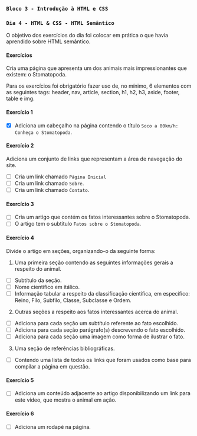### `Bloco 3 - Introdução à HTML e CSS`

### `Dia 4 - HTML & CSS - HTML Semântico`

O objetivo dos exercícios do dia foi colocar em prática o que havia aprendido sobre HTML semântico.

#### Exercícios

Cria uma página que apresenta um dos animais mais impressionantes que existem: o Stomatopoda.

Para os exercícios foi obrigatório fazer uso de, no mínimo, 6 elementos com as seguintes tags: header, nav, article, section, h1, h2, h3, aside, footer, table e img.

#### Exercício 1

- [x] Adiciona um cabeçalho na página contendo o título `Soco a 80km/h: Conheça o Stomatopoda`.

#### Exercício 2

Adiciona um conjunto de links que representam a área de navegação do site.

- [ ] Cria um link chamado `Página Inicial`
- [ ] Cria um link chamado `Sobre`.
- [ ] Cria um link chamado `Contato`.

#### Exercício 3

- [ ] Cria um artigo que contém os fatos interessantes sobre o Stomatopoda.
- [ ] O artigo tem o subtítulo `Fatos sobre o Stomatopoda`.

#### Exercício 4

Divide o artigo em seções, organizando-o da seguinte forma:

1. Uma primeira seção contendo as seguintes informações gerais a respeito do animal.

- [ ] Subtítulo da seção.
- [ ] Nome científico em itálico.
- [ ] Informação tabular a respeito da classificação científica, em específico: Reino, Filo, Subfilo, Classe, Subclasse e Ordem.

2. Outras seções a respeito aos fatos interessantes acerca do animal.

- [ ] Adiciona para cada seção um subtítulo referente ao fato escolhido.
- [ ] Adiciona para cada seção parágrafo(s) descrevendo o fato escolhido.
- [ ] Adiciona para cada seção uma imagem como forma de ilustrar o fato.

3. Uma seção de referências bibliográficas.

- [ ] Contendo uma lista de todos os links que foram usados como base para compilar a página em questão.

#### Exercício 5

- [ ] Adiciona um conteúdo adjacente ao artigo disponibilizando um link para este vídeo, que mostra o animal em ação.

#### Exercício 6

- [ ] Adiciona um rodapé na página.
